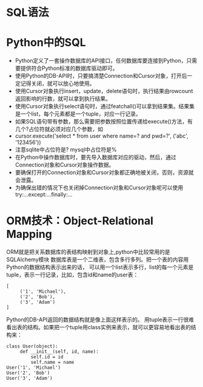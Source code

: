 # SQL语法


# Python中的SQL
- Python定义了一套操作数据库的API接口，任何数据库要连接到Python，只需要提供符合Python标准的数据库驱动即可。
- 使用Python的DB-API时，只要搞清楚Connection和Cursor对象，打开后一定记得关闭，就可以放心地使用。
- 使用Cursor对象执行insert，update，delete语句时，执行结果由rowcount返回影响的行数，就可以拿到执行结果。
- 使用Cursor对象执行select语句时，通过featchall()可以拿到结果集。结果集是一个list，每个元素都是一个tuple，对应一行记录。
- 如果SQL语句带有参数，那么需要把参数按照位置传递给execute()方法，有几个?占位符就必须对应几个参数，如
- cursor.execute('select * from user where name=? and pwd=?', ('abc', '123456'))
- 注意sqlite中占位符是? mysql中占位符是%
- 在Python中操作数据库时，要先导入数据库对应的驱动，然后，通过Connection对象和Cursor对象操作数据。
- 要确保打开的Connection对象和Cursor对象都正确地被关闭，否则，资源就会泄露。
- 为确保出错的情况下也关闭掉Connection对象和Cursor对象呢可以使用try:...except:...finally:...


# ORM技术：Object-Relational Mapping
ORM就是把关系数据库的表结构映射到对象上,python中比较常用的是SQLAlchemy模块
数据库表是一个二维表，包含多行多列。把一个表的内容用Python的数据结构表示出来的话，
可以用一个list表示多行，list的每一个元素是tuple，表示一行记录，比如，包含id和name的user表：
```    
[
     ('1', 'Michael'),
     ('2', 'Bob'),
     ('3', 'Adam')
]
```
    
Python的DB-API返回的数据结构就是像上面这样表示的。
用tuple表示一行很难看出表的结构。如果把一个tuple用class实例来表示，就可以更容易地看出表的结构来：
```
class User(object):
     def __init__(self, id, name):
         self.id = id
         self.name = name
User('1', 'Michael')
User('2', 'Bob')
User('3', 'Adam')
```